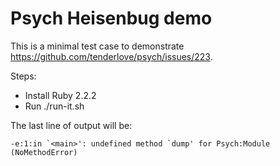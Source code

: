 # Psych Heisenbug demo

This is a minimal test case to demonstrate
https://github.com/tenderlove/psych/issues/223.

Steps: 
- Install Ruby 2.2.2
- Run ./run-it.sh

The last line of output will be:

```
-e:1:in `<main>': undefined method `dump' for Psych:Module (NoMethodError)
```
